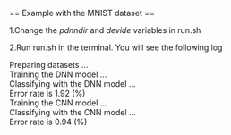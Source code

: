 
== Example with the MNIST dataset ==

1.Change the *pdnndir* and *devide* variables in run.sh  

2.Run run.sh in the terminal. You will see the following log  

Preparing datasets ...   
Training the DNN model ...   
Classifying with the DNN model ...   
Error rate is 1.92 (%)   
Training the CNN model ...   
Classifying with the CNN model ...   
Error rate is 0.94 (%)   



